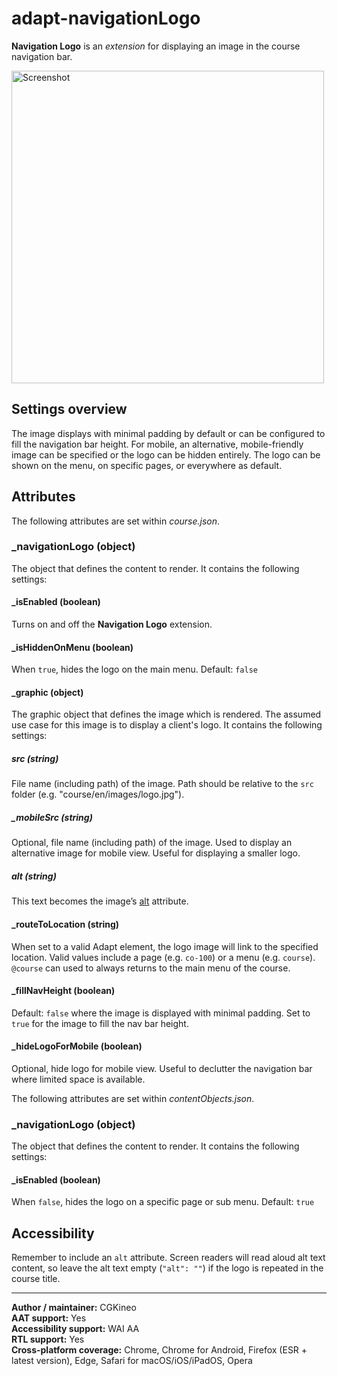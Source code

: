 # adapt-navigationLogo

**Navigation Logo** is an *extension* for displaying an image in the course navigation bar.

<img src="https://user-images.githubusercontent.com/898168/210416404-8118fd76-83eb-48d1-8cf1-36c7724bb7dd.jpg" alt="Screenshot" width="500">

## Settings overview

The image displays with minimal padding by default or can be configured to fill the navigation bar height. For mobile, an alternative, mobile-friendly image can be specified or the logo can be hidden entirely. The logo can be shown on the menu, on specific pages, or everywhere as default.

## Attributes

The following attributes are set within *course.json*.

### **\_navigationLogo** (object)

The object that defines the content to render. It contains the following settings:

#### **\_isEnabled** (boolean)

Turns on and off the **Navigation Logo** extension.

#### **\_isHiddenOnMenu** (boolean)

When `true`, hides the logo on the main menu. Default: `false`

#### **\_graphic** (object)

The graphic object that defines the image which is rendered. The assumed use case for this image is to display a client's logo. It contains the following settings:

##### **src** (string)

File name (including path) of the image. Path should be relative to the `src` folder (e.g. "course/en/images/logo.jpg").

##### **\_mobileSrc** (string)

Optional, file name (including path) of the image. Used to display an alternative image for mobile view. Useful for displaying a smaller logo.

##### **alt** (string)

This text becomes the image’s [alt](https://github.com/adaptlearning/adapt_framework/wiki/Providing-good-alt-text) attribute.

#### **_routeToLocation** (string)

When set to a valid Adapt element, the logo image will link to the specified location. Valid values include a page (e.g. `co-100`) or a menu (e.g. `course`). `@course` can used to always returns to the main menu of the course.

#### **\_fillNavHeight** (boolean)

Default: `false` where the image is displayed with minimal padding. Set to `true` for the image to fill the nav bar height.

#### **\_hideLogoForMobile** (boolean)

Optional, hide logo for mobile view. Useful to declutter the navigation bar where limited space is available.

The following attributes are set within *contentObjects.json*.

### **\_navigationLogo** (object)

The object that defines the content to render. It contains the following settings:

#### **\_isEnabled** (boolean)

When `false`, hides the logo on a specific page or sub menu. Default: `true`

## Accessibility

Remember to include an `alt` attribute. Screen readers will read aloud alt text content, so leave the alt text empty (`"alt": ""`) if the logo is repeated in the course title.

----------------------------
**Author / maintainer:** CGKineo<br>
**AAT support:** Yes<br>
**Accessibility support:** WAI AA<br>
**RTL support:** Yes<br>
**Cross-platform coverage:** Chrome, Chrome for Android, Firefox (ESR + latest version), Edge, Safari for macOS/iOS/iPadOS, Opera<br>
